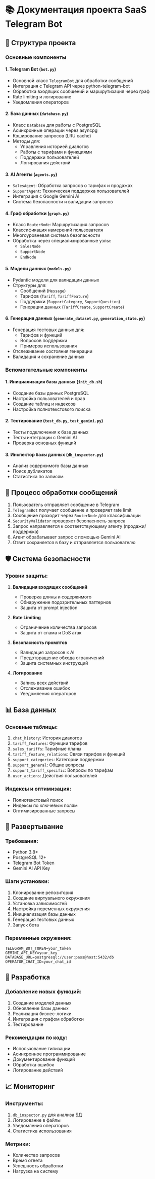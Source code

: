 # 📚 Документация проекта SaaS Telegram Bot

## 📁 Структура проекта

### Основные компоненты

#### 1. Telegram Bot (`bot.py`)
- Основной класс `TelegramBot` для обработки сообщений
- Интеграция с Telegram API через python-telegram-bot
- Обработка входящих сообщений и маршрутизация через граф
- Rate limiting и логирование
- Уведомления операторов

#### 2. База данных (`database.py`)
- Класс `Database` для работы с PostgreSQL
- Асинхронные операции через asyncpg
- Кэширование запросов (LRU cache)
- Методы для:
  - Управления историей диалогов
  - Работы с тарифами и функциями
  - Поддержки пользователей
  - Логирования действий

#### 3. AI Агенты (`agents.py`)
- `SalesAgent`: Обработка запросов о тарифах и продажах
- `SupportAgent`: Техническая поддержка пользователей
- Интеграция с Google Gemini AI
- Система безопасности и валидации запросов

#### 4. Граф обработки (`graph.py`)
- Класс `RouterNode`: Маршрутизация запросов
- Классификация намерений пользователя
- Многоуровневая система безопасности
- Обработка через специализированные узлы:
  - `SalesNode`
  - `SupportNode`
  - `EndNode`

#### 5. Модели данных (`models.py`)
- Pydantic модели для валидации данных
- Структуры для:
  - Сообщений (`Message`)
  - Тарифов (`Tariff`, `TariffFeature`)
  - Поддержки (`SupportCategory`, `SupportQuestion`)
  - Генерации данных (`TariffCreate`, `SupportCreate`)

#### 6. Генерация данных (`generate_dataset.py`, `generation_state.py`)
- Генерация тестовых данных для:
  - Тарифов и функций
  - Вопросов поддержки
  - Примеров использования
- Отслеживание состояния генерации
- Валидация и сохранение данных

### Вспомогательные компоненты

#### 1. Инициализация базы данных (`init_db.sh`)
- Создание базы данных PostgreSQL
- Настройка пользователей и прав
- Создание таблиц и индексов
- Настройка полнотекстового поиска

#### 2. Тестирование (`test_db.py`, `test_gemini.py`)
- Тесты подключения к базе данных
- Тесты интеграции с Gemini AI
- Проверка основных функций

#### 3. Инспектор базы данных (`db_inspector.py`)
- Анализ содержимого базы данных
- Поиск дубликатов
- Статистика по записям

## 🔄 Процесс обработки сообщений

1. Пользователь отправляет сообщение в Telegram
2. `TelegramBot` получает сообщение и проверяет rate limit
3. Сообщение проходит через `RouterNode` для классификации
4. `SecurityValidator` проверяет безопасность запроса
5. Запрос направляется к соответствующему агенту (продажи/поддержка)
6. Агент обрабатывает запрос с помощью Gemini AI
7. Ответ сохраняется в базу и отправляется пользователю

## 🛡️ Система безопасности

### Уровни защиты:
1. **Валидация входящих сообщений**
   - Проверка длины и содержимого
   - Обнаружение подозрительных паттернов
   - Защита от prompt injection

2. **Rate Limiting**
   - Ограничение количества запросов
   - Защита от спама и DoS атак

3. **Безопасность промптов**
   - Валидация запросов к AI
   - Предотвращение обхода ограничений
   - Защита системных инструкций

4. **Логирование**
   - Запись всех действий
   - Отслеживание ошибок
   - Уведомления операторов

## 📊 База данных

### Основные таблицы:
1. `chat_history`: История диалогов
2. `tariff_features`: Функции тарифов
3. `sales_tariffs`: Тарифные планы
4. `tariff_feature_relations`: Связи тарифов и функций
5. `support_categories`: Категории поддержки
6. `support_general`: Общие вопросы
7. `support_tariff_specific`: Вопросы по тарифам
8. `user_actions`: Действия пользователей

### Индексы и оптимизация:
- Полнотекстовый поиск
- Индексы по ключевым полям
- Оптимизированные запросы

## 🚀 Развертывание

### Требования:
- Python 3.8+
- PostgreSQL 12+
- Telegram Bot Token
- Gemini AI API Key

### Шаги установки:
1. Клонирование репозитория
2. Создание виртуального окружения
3. Установка зависимостей
4. Настройка переменных окружения
5. Инициализация базы данных
6. Генерация тестовых данных
7. Запуск бота

### Переменные окружения:
```env
TELEGRAM_BOT_TOKEN=your_token
GEMINI_API_KEY=your_key
DATABASE_URL=postgresql://user:pass@host:5432/db
OPERATOR_CHAT_ID=your_chat_id
```

## 🔧 Разработка

### Добавление новых функций:
1. Создание моделей данных
2. Обновление базы данных
3. Реализация бизнес-логики
4. Интеграция с графом обработки
5. Тестирование

### Рекомендации по коду:
- Использование типизации
- Асинхронное программирование
- Документирование функций
- Обработка ошибок
- Логирование действий

## 📈 Мониторинг

### Инструменты:
1. `db_inspector.py` для анализа БД
2. Логирование в файлы
3. Уведомления операторов
4. Статистика использования

### Метрики:
- Количество запросов
- Время ответа
- Успешность обработки
- Нагрузка на систему 